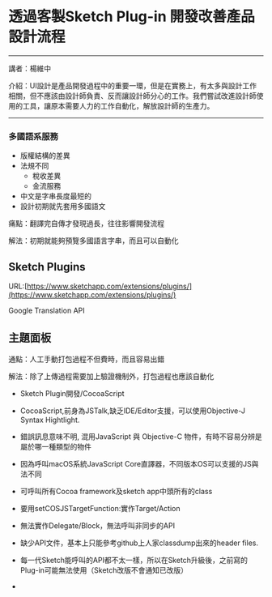 # 透過客製Sketch Plug-in 開發改善產品設計流程

---

講者：楊維中

介紹：UI設計是產品開發過程中的重要一環，但是在實務上，有太多與設計工作相關，但不應該由設計師負責、反而讓設計師分心的工作。我們嘗試改進設計師使用的工具，讓原本需要人力的工作自動化，解放設計師的生產力。

---

### 多國語系服務

* 版權結構的差異
* 法規不同
  * 稅收差異
  * 金流服務
* 中文是字串長度最短的
* 設計初期就先套用多國語文

痛點：翻譯完自傳才發現過長，往往影響開發流程

解法：初期就能夠預覽多國語言字串，而且可以自動化

## Sketch Plugins

URL:[https://www.sketchapp.com/extensions/plugins/](https://www.sketchapp.com/extensions/plugins/)

Google Translation API

## 主題面板

通點：人工手動打包過程不但費時，而且容易出錯

解法：除了上傳過程需要加上驗證機制外，打包過程也應該自動化

* Sketch Plugin開發/CocoaScript

* CocoaScript,前身為JSTalk,缺乏IDE/Editor支援，可以使用Objective-J Syntax Hightlight.

* 錯誤訊息意味不明, 混用JavaScript 與 Objective-C 物件，有時不容易分辨是屬於哪一種類型的物件
* 因為呼叫macOS系統JavaScript Core直譯器，不同版本OS可以支援的JS與法不同
* 可呼叫所有Cocoa framework及sketch app中頭所有的class
* 要用setCOSJSTargetFunction:實作Target/Action
* 無法實作Delegate/Block，無法呼叫非同步的API
* 缺少API文件，基本上只能參考github上人家classdump出來的header files.
* 每一代Sketch能呼叫的API都不太一樣，所以在Sketch升級後，之前寫的Plug-in可能無法使用（Sketch改版不會通知已改版）
* 


